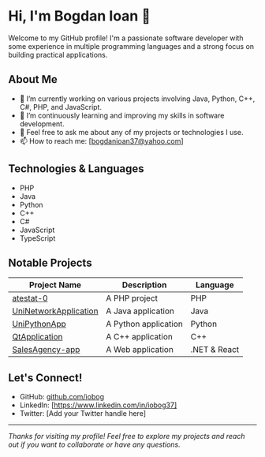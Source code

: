 # Hi, I'm Bogdan Ioan 👋

Welcome to my GitHub profile! I'm a passionate software developer with some experience in multiple programming languages and a strong focus on building practical applications.

## About Me

- 🔭 I’m currently working on various projects involving Java, Python, C++, C#, PHP, and JavaScript.
- 🌱 I’m continuously learning and improving my skills in software development.
- 💬 Feel free to ask me about any of my projects or technologies I use.
- 📫 How to reach me: [bogdanioan37@yahoo.com]

## Technologies & Languages

- PHP
- Java
- Python
- C++
- C#
- JavaScript
- TypeScript

## Notable Projects

| Project Name           | Description                        | Language   |
|-----------------------|----------------------------------|------------|
| [atestat-0](https://github.com/iobog/atestat-0)           | A PHP project                     | PHP        |
| [UniNetworkApplication](https://github.com/iobog/UniNetworkApplication) | A Java application               | Java       |
| [UniPythonApp](https://github.com/iobog/UniPythonApp)               | A Python application             | Python     |
| [QtApplication](https://github.com/iobog/QtApplication)             | A C++ application                | C++        |
| [SalesAgency-app](https://github.com/iobog/SalesAgency-app)          | A Web application                 | .NET &  React   |

## Let's Connect!

- GitHub: [github.com/iobog](https://github.com/iobog)
- LinkedIn: [https://www.linkedin.com/in/iobog37]
- Twitter: [Add your Twitter handle here]

---

*Thanks for visiting my profile! Feel free to explore my projects and reach out if you want to collaborate or have any questions.*

